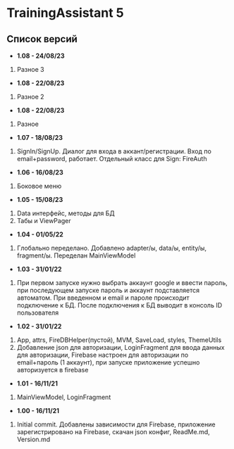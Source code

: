 # TrainingAssistant 5

## Список версий

* <b>1.08 - 24/08/23</b>
1. Разное 3
* <b>1.08 - 22/08/23</b>
1. Разное 2
* <b>1.08 - 22/08/23</b>
1. Разное
* <b>1.07 - 18/08/23</b>
1. SignIn/SignUp. Диалог для входа в аккант/регистрации. Вход по email+password, работает. Отдельный класс для Sign: FireAuth
* <b>1.06 - 16/08/23</b>
1. Боковое меню
* <b>1.05 - 15/08/23</b>
1. Data интерфейс, методы для БД
2. Табы и ViewPager
* <b>1.04 - 01/05/22</b>
1. Глобально переделано. Добавлено adapter/ы, data/ы, entity/ы, fragment/ы. Переделан MainViewModel
* <b>1.03 - 31/01/22</b>
1. При первом запуске нужно выбрать аккаунт google и ввести пароль, при последующем запуске пароль и аккаунт подставляется автоматом. При введенном и email и пароле происходит подключение к БД. После подключения к БД выводит в консоль ID пользователя
* <b>1.02 - 31/01/22</b>
1. App, attrs, FireDBHelper(пустой), MVM, SaveLoad, styles, ThemeUtils
2. Добавление json для авторизации, LoginFragment для ввода данных для авторизации, Firebase настроен для авторизации по email+пароль (1 аккаунт), при запуске приложение успешно авторизуется в firebase
* <b>1.01 - 16/11/21</b>
1. MainViewModel, LoginFragment
* <b>1.00 - 16/11/21</b>
1. Initial commit. Добавлены зависимости для Firebase, приложение зарегистрировано на Firebase, скачан json конфиг, ReadMe.md, Version.md

